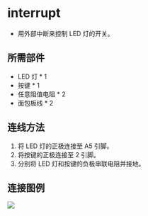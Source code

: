 # interrupt
- 用外部中断来控制 LED 灯的开关。

## 所需部件
- LED 灯 * 1
- 按键 * 1
- 任意阻值电阻 * 2
- 面包板线 * 2

## 连线方法
1. 将 LED 灯的正极连接至 A5 引脚。
2. 将按键的正极连接至 2 引脚。
3. 分别将 LED 灯和按键的负极串联电阻并接地。
## 连接图例
![](https://raw.githubusercontent.com/LoveCorn/Arduino/master/interrupt/interrupt.jpg)
